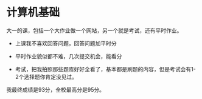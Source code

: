 # 计算机基础

大一的课，包括一个大作业做一个网站，另一个就是考试，还有平时作业。

- 上课我不喜欢回答问题，回答问题加平时分

- 平时作业貌似都不难，几次提交机会，能看分

- 考试，把我拍照那些题库好好全看了，基本都是刷题的内容，但是考试会有1-2个选择题你肯定没见过。

我最终成绩是93分，全校最高分是95分。

